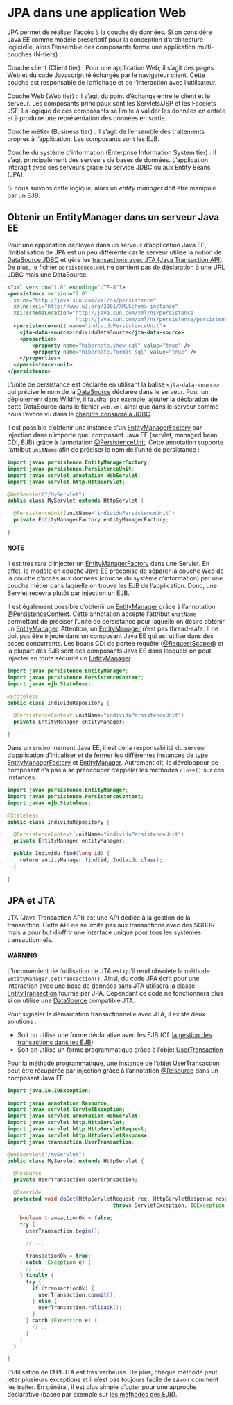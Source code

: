 # JPA dans une application Web

JPA permet de réaliser l’accès à la couche de données. Si on considère Java EE
comme modèle prescriptif pour la conception d’architecture logicielle, alors
l’ensemble des composants forme une application multi-couches (N-tiers) :

Couche client (Client tier)
: Pour une application Web, il s’agit des pages Web et du code Javascript
  téléchargés par le navigateur client. Cette couche est responsable de
  l’affichage et de l’interaction avec l’utilisateur.

Couche Web (Web tier)
: Il s’agit du point d’échange entre le client et le serveur. Les composants
  principaux sont les Servlets/JSP et les Facelets JSF. La logique de ces
  composants se limite à valider les données en entrée et à produire une
  représentation des données en sortie.

Couche métier (Business tier)
: Il s’agit de l’ensemble des traitements propres à l’application. Les composants sont les EJB.

Couche du système d’information (Enterprise Information System tier)
: Il s’agit principalement des serveurs de bases de données. L’application
  interagit avec ces serveurs grâce au service JDBC ou aux Entity Beans (JPA).

Si nous suivons cette logique, alors un *entity manager* doit être manipulé par
un EJB.

## Obtenir un EntityManager dans un serveur Java EE

Pour une application déployée dans un serveur d’application Java EE,
l’initialisation de JPA est un peu différente car le serveur utilise la notion
de [DataSource JDBC](jdbc_webapp.md#datasource-ref) et gère les
[transactions avec JTA (Java Transaction API)](ejb.md#jta-ref).
De plus, le fichier `persistence.xml` ne contient pas de déclaration à
une URL JDBC mais une DataSource.

```xml
<?xml version="1.0" encoding="UTF-8"?>
<persistence version="2.0"
  xmlns="http://java.sun.com/xml/ns/persistence"
  xmlns:xsi="http://www.w3.org/2001/XMLSchema-instance"
  xsi:schemaLocation="http://java.sun.com/xml/ns/persistence
                      http://java.sun.com/xml/ns/persistence/persistence_2_0.xsd">
  <persistence-unit name="individuPersistenceUnit">
    <jta-data-source>individuDataSource</jta-data-source>
    <properties>
        <property name="hibernate.show_sql" value="true" />
        <property name="hibernate.format_sql" value="true" />
    </properties>
  </persistence-unit>
</persistence>
```

L’unité de persistance est déclarée en utilisant la balise
`<jta-data-source>` qui précise le nom de la [DataSource](https://docs.oracle.com/javase/8/docs/api/javax/sql/DataSource.html) déclarée dans le serveur.
Pour un déploiement dans Wildfly, il faudra, par exemple, ajouter la déclaration
de cette DataSource dans le fichier `web.xml` ainsi que dans le serveur
comme nous l’avons vu dans le [chapitre consacré à JDBC](jdbc_webapp.md#configuration-datasource).

Il est possible d’obtenir une instance d’un [EntityManagerFactory](https://docs.oracle.com/javaee/7/api/javax/persistence/EntityManagerFactory.html) par injection dans
n’importe quel composant Java EE (servlet, managed bean CDI, EJB)
grâce à l’annotation [@PersistenceUnit](https://docs.oracle.com/javaee/7/api/javax/persistence/PersistenceUnit.html). Cette annotation supporte l’attribut
`unitName` afin de préciser le nom de l’unité de persistance :

```java
import javax.persistence.EntityManagerFactory;
import javax.persistence.PersistenceUnit;
import javax.servlet.annotation.WebServlet;
import javax.servlet.http.HttpServlet;

@WebServlet("/MyServlet")
public class MyServlet extends HttpServlet {

  @PersistenceUnit(unitName="individuPersistenceUnit")
  private EntityManagerFactory entityManagerFactory;

}
```

#### NOTE
Il est très rare d’injecter un [EntityManagerFactory](https://docs.oracle.com/javaee/7/api/javax/persistence/EntityManagerFactory.html) dans une Servlet. En
effet, le modèle en couche Java EE préconise de séparer la couche Web de
la couche d’accès aux données (couche du système d’information) par une
couche métier dans laquelle on trouve les EJB de l’application. Donc, une
Servlet recevra plutôt par injection un EJB.

Il est également possible d’obtenir un [EntityManager](https://docs.oracle.com/javaee/7/api/javax/persistence/EntityManager.html) grâce à l’annotation
[@PersistenceContext](https://docs.oracle.com/javaee/7/api/javax/persistence/PersistenceContext.html). Cette annotation accepte l’attribut `unitName`
permettant de préciser l’unité de persistance pour laquelle on désire obtenir
un [EntityManager](https://docs.oracle.com/javaee/7/api/javax/persistence/EntityManager.html). Attention, un [EntityManager](https://docs.oracle.com/javaee/7/api/javax/persistence/EntityManager.html) n’est pas thread-safe.
Il ne doit pas être injecté dans un composant Java EE qui est utilisé dans des
accès concurrents. Les beans CDI de portée requête ([@RequestScoped](https://docs.oracle.com/javaee/7/api/javax/enterprise/context/RequestScoped.html)) et la plupart
des EJB sont des composants Java EE dans lesquels on peut injecter en toute
sécurité un [EntityManager](https://docs.oracle.com/javaee/7/api/javax/persistence/EntityManager.html).

```java
import javax.persistence.EntityManager;
import javax.persistence.PersistenceContext;
import javax.ejb.Stateless;

@Stateless
public class IndividuRepository {

  @PersistenceContext(unitName="individuPersistenceUnit")
  private EntityManager entityManager;

}
```

Dans un environnement Java EE, il est de la responsabilité du serveur d’application
d’initialiser et de fermer les différentes instances de type [EntityManagerFactory](https://docs.oracle.com/javaee/7/api/javax/persistence/EntityManagerFactory.html)
et [EntityManager](https://docs.oracle.com/javaee/7/api/javax/persistence/EntityManager.html). Autrement dit, le développeur de composant n’a pas à se préoccuper
d’appeler les méthodes `close()` sur ces instances.

```java
import javax.persistence.EntityManager;
import javax.persistence.PersistenceContext;
import javax.ejb.Stateless;

@Stateless
public class IndividuRepository {

  @PersistenceContext(unitName="individuPersistenceUnit")
  private EntityManager entityManager;

  public Individu find(long id) {
    return entityManager.find(id, Individu.class);
  }

}
```

## JPA et JTA

JTA (Java Transaction API) est une API dédiée à la gestion de la transaction.
Cette API ne se limite pas aux transactions avec des SGBDR mais a pour but d’offrir
une interface unique pour tous les systèmes transactionnels.

#### WARNING
L’inconvénient de l’utilisation de JTA est qu’il rend obsolète la méthode
`EntityManager.getTransaction()`. Ainsi, du code JPA écrit pour une interaction
avec une base de données sans JTA utilisera la classe [EntityTransaction](https://docs.oracle.com/javaee/7/api/javax/persistence/EntityTransaction.html) fournie par JPA.
Cependant ce code ne fonctionnera plus si on utilise une [DataSource](https://docs.oracle.com/javase/8/docs/api/javax/sql/DataSource.html) compatible JTA.

Pour signaler la démarcation transactionnelle avec JTA, il existe deux solutions :

* Soit on utilise une forme déclarative avec les EJB
  (Cf. [la gestion des transactions dans les EJB](ejb.md#demarcation-transactionnelle))
* Soit on utilise un forme programmatique grâce à l’objet [UserTransaction](https://docs.oracle.com/javaee/7/api/javax/transaction/UserTransaction.html)

Pour la méthode programmatique, une instance de l’objet [UserTransaction](https://docs.oracle.com/javaee/7/api/javax/transaction/UserTransaction.html) peut être
récupérée par injection grâce à l’annotation [@Resource](https://docs.oracle.com/javaee/7/api/javax/annotation/Resource.html) dans un composant Java EE.

```java
import java.io.IOException;

import javax.annotation.Resource;
import javax.servlet.ServletException;
import javax.servlet.annotation.WebServlet;
import javax.servlet.http.HttpServlet;
import javax.servlet.http.HttpServletRequest;
import javax.servlet.http.HttpServletResponse;
import javax.transaction.UserTransaction;

@WebServlet("/myServlet")
public class MyServlet extends HttpServlet {

  @Resource
  private UserTransaction userTransaction;

  @Override
  protected void doGet(HttpServletRequest req, HttpServletResponse resp)
                                  throws ServletException, IOException {

    boolean transactionOk = false;
    try {
      userTransaction.begin();

      // ...

      transactionOk = true;
    } catch (Exception e) {
      // ...
    } finally {
      try {
        if (transactionOk) {
          userTransaction.commit();
        } else {
          userTransaction.rollback();
        }
      } catch (Exception e) {
        // ...
      }
    }
  }

}
```

L’utilisation de l’API JTA est très verbeuse. De plus, chaque méthode peut jeter
plusieurs exceptions et il n’est pas toujours facile de savoir comment les traiter.
En général, il est plus simple d’opter pour une approche déclarative
(basée par exemple sur [les méthodes des EJB](ejb.md#demarcation-transactionnelle)).
